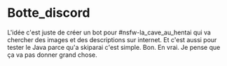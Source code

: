 # Botte_discord
L'idée c'est juste de créer un bot pour #nsfw-la_cave_au_hentai qui va chercher des images et des descriptions sur internet. Et c'est aussi pour tester le Java parce qu'a skiparai c'est simple. Bon. En vrai. Je pense que ça va pas donner grand chose.
